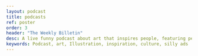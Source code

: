 ```yaml
---
layout: podcast
title: podcasts
ref: poster
order: 3
header: "The Weekly Billetin"
desc: A live funny podcast about art that inspires people, featuring people (Special guest people). Comedy! Win Big Art! (It's huge) Drinking
keywords: Podcast, art, Illustration, inspiration, culture, silly ads
---
```


